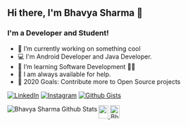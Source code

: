 ## Hi there, I'm Bhavya Sharma 👋

### I'm a Developer and Student!

- 🔭 I’m currently working on something cool 
- 💻 I'm Android Developer and Java Developer.
- 🌱 I’m learning Software Development 👨‍💻 
- 💬 I am always available for help. 
- 🥅 2020 Goals: Contribute more to Open Source projects


[![LinkedIn](https://img.shields.io/static/v1.svg?label=Connect&message=@Bhavya&color=grey&logo=linkedin&labelColor=0088ff&style=social)](https://www.linkedin.com/in/bhavya-sharma-060595178/)
[![Instagram](https://img.shields.io/badge/Instagram-follow-0088ff.svg?logo=instagram&logoColor=white)](https://www.instagram.com/i.bhavya.sharma/)
[![Github Gists](https://img.shields.io/github/followers/1uc1f3r616?color=0088ff&label=Github&logoColor=blue&style=social)](https://github.com/bhavya104)


<a href="https://www.linkedin.com/in/bhavya-sharma410/">
  <img src="https://user-images.githubusercontent.com/54014998/89635604-d8c1f180-d8c4-11ea-858a-980ab2779b0f.png" height="30px" width="22px">
</a>
<!--
<a href="https://dev.to/bhavya104">
  <img src="https://d2fltix0v2e0sb.cloudfront.net/dev-badge.svg" alt="Bhavya Sharma's DEV Profile" height="30px" width="22px">
</a>


<a href="https://dev.to/bhavya104">
  <img src="https://d2fltix0v2e0sb.cloudfront.net/dev-badge.svg" alt="Bhavya Sharma's DEV Profile" height="30px" width="22px">
</a>


<a href="https://dev.to/bhavya104">
  <img src="https://d2fltix0v2e0sb.cloudfront.net/dev-badge.svg" alt="Bhavya Sharma's DEV Profile" height="30px" width="22px">
</a>
-->

<a href="https://dev.to/bhavya104">
  <img src="https://d2fltix0v2e0sb.cloudfront.net/dev-badge.svg" alt="Bhavya Sharma's DEV Profile" height="30px" width="22px">
</a>

<img align="left" alt="Bhavya Sharma Github Stats" src="https://github-readme-stats.vercel.app/api?username=bhavya104&show_icons=true&theme=radical"> 




<!--
📊 **I spend my much time on**
```text
Kotlin                 ██████████████████░░░░
JAVA                   ████████████████░░░░░░
DATA STRUCTURES        ██████████████░░░░░░░░ 
Github                 ████████████████░░░░░░  
Web                    ████████████░░░░░░░░░░  
Other                  ███░░░░░░░░░░░░░░░░░░░
```
-->
